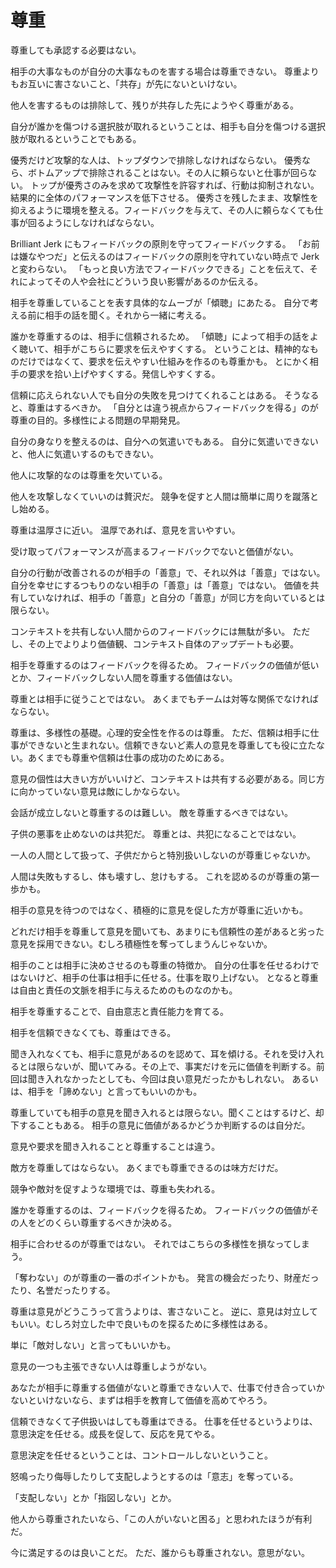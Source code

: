 # 尊重

尊重しても承認する必要はない。

相手の大事なものが自分の大事なものを害する場合は尊重できない。
尊重よりもお互いに害さないこと、「共存」が先にないといけない。

他人を害するものは排除して、残りが共存した先にようやく尊重がある。

自分が誰かを傷つける選択肢が取れるということは、相手も自分を傷つける選択肢が取れるということでもある。

優秀だけど攻撃的な人は、トップダウンで排除しなければならない。
優秀なら、ボトムアップで排除されることはない。その人に頼らないと仕事が回らない。
トップが優秀さのみを求めて攻撃性を許容すれば、行動は抑制されない。結果的に全体のパフォーマンスを低下させる。
優秀さを残したまま、攻撃性を抑えるように環境を整える。フィードバックを与えて、その人に頼らなくても仕事が回るようにしなければならない。

Brilliant Jerk にもフィードバックの原則を守ってフィードバックする。
「お前は嫌なやつだ」と伝えるのはフィードバックの原則を守れていない時点で Jerk と変わらない。
「もっと良い方法でフィードバックできる」ことを伝えて、それによってその人や会社にどういう良い影響があるのか伝える。

相手を尊重していることを表す具体的なムーブが「傾聴」にあたる。
自分で考える前に相手の話を聞く。それから一緒に考える。

誰かを尊重するのは、相手に信頼されるため。
「傾聴」によって相手の話をよく聴いて、相手がこちらに要求を伝えやすくする。
ということは、精神的なものだけではなくて、要求を伝えやすい仕組みを作るのも尊重かも。
とにかく相手の要求を拾い上げやすくする。発信しやすくする。

信頼に応えられない人でも自分の失敗を見つけてくれることはある。
そうなると、尊重はするべきか。
「自分とは違う視点からフィードバックを得る」のが尊重の目的。多様性による問題の早期発見。

自分の身なりを整えるのは、自分への気遣いでもある。
自分に気遣いできないと、他人に気遣いするのもできない。

他人に攻撃的なのは尊重を欠いている。

他人を攻撃しなくていいのは贅沢だ。
競争を促すと人間は簡単に周りを蹴落とし始める。

尊重は温厚さに近い。
温厚であれば、意見を言いやすい。

受け取ってパフォーマンスが高まるフィードバックでないと価値がない。

自分の行動が改善されるのが相手の「善意」で、それ以外は「善意」ではない。
自分を幸せにするつもりのない相手の「善意」は「善意」ではない。
価値を共有していなければ、相手の「善意」と自分の「善意」が同じ方を向いているとは限らない。

コンテキストを共有しない人間からのフィードバックには無駄が多い。
ただし、その上でよりより価値観、コンテキスト自体のアップデートも必要。

相手を尊重するのはフィードバックを得るため。
フィードバックの価値が低いとか、フィードバックしない人間を尊重する価値はない。

尊重とは相手に従うことではない。
あくまでもチームは対等な関係でなければならない。

尊重は、多様性の基礎。心理的安全性を作るのは尊重。
ただ、信頼は相手に仕事ができないと生まれない。信頼できないど素人の意見を尊重しても役に立たない。あくまでも尊重や信頼は仕事の成功のためにある。

意見の個性は大きい方がいいけど、コンテキストは共有する必要がある。同じ方に向かっていない意見は敵にしかならない。

会話が成立しないと尊重するのは難しい。
敵を尊重するべきではない。

子供の悪事を止めないのは共犯だ。
尊重とは、共犯になることではない。

一人の人間として扱って、子供だからと特別扱いしないのが尊重じゃないか。

人間は失敗もするし、体も壊すし、怠けもする。
これを認めるのが尊重の第一歩かも。

相手の意見を待つのではなく、積極的に意見を促した方が尊重に近いかも。

どれだけ相手を尊重して意見を聞いても、あまりにも信頼性の差があると劣った意見を採用できない。むしろ積極性を奪ってしまうんじゃないか。

相手のことは相手に決めさせるのも尊重の特徴か。
自分の仕事を任せるわけではないけど、相手の仕事は相手に任せる。仕事を取り上げない。
となると尊重は自由と責任の文脈を相手に与えるためのものなのかも。

相手を尊重することで、自由意志と責任能力を育てる。

相手を信頼できなくても、尊重はできる。

聞き入れなくても、相手に意見があるのを認めて、耳を傾ける。それを受け入れるとは限らないが、聞いてみる。その上で、事実だけを元に価値を判断する。前回は聞き入れなかったとしても、今回は良い意見だったかもしれない。
あるいは、相手を「諦めない」と言ってもいいのかも。

尊重していても相手の意見を聞き入れるとは限らない。聞くことはするけど、却下することもある。
相手の意見に価値があるかどうか判断するのは自分だ。

意見や要求を聞き入れることと尊重することは違う。

敵方を尊重してはならない。
あくまでも尊重できるのは味方だけだ。

競争や敵対を促すような環境では、尊重も失われる。

誰かを尊重するのは、フィードバックを得るため。
フィードバックの価値がその人をどのくらい尊重するべきか決める。

相手に合わせるのが尊重ではない。
それではこちらの多様性を損なってしまう。

「奪わない」のが尊重の一番のポイントかも。
発言の機会だったり、財産だったり、名誉だったりする。

尊重は意見がどうこうって言うよりは、害さないこと。
逆に、意見は対立してもいい。むしろ対立した中で良いものを探るために多様性はある。

単に「敵対しない」と言ってもいいかも。

意見の一つも主張できない人は尊重しようがない。

あなたが相手に尊重する価値がないと尊重できない人で、仕事で付き合っていかないといけないなら、まずは相手を教育して価値を高めてやろう。

信頼できなくて子供扱いはしても尊重はできる。
仕事を任せるというよりは、意思決定を任せる。成長を促して、反応を見てやる。

意思決定を任せるということは、コントロールしないということ。

怒鳴ったり侮辱したりして支配しようとするのは「意志」を奪っている。

「支配しない」とか「指図しない」とか。

他人から尊重されたいなら、「この人がいないと困る」と思われたほうが有利だ。

今に満足するのは良いことだ。
ただ、誰からも尊重されない。意思がない。
